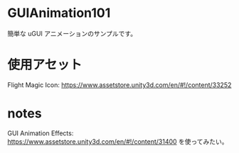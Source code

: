# GUIAnimation101
簡単な uGUI アニメーションのサンプルです。

# 使用アセット
Flight Magic Icon: https://www.assetstore.unity3d.com/en/#!/content/33252

# notes
GUI Animation Effects: https://www.assetstore.unity3d.com/en/#!/content/31400 を使ってみたい。
